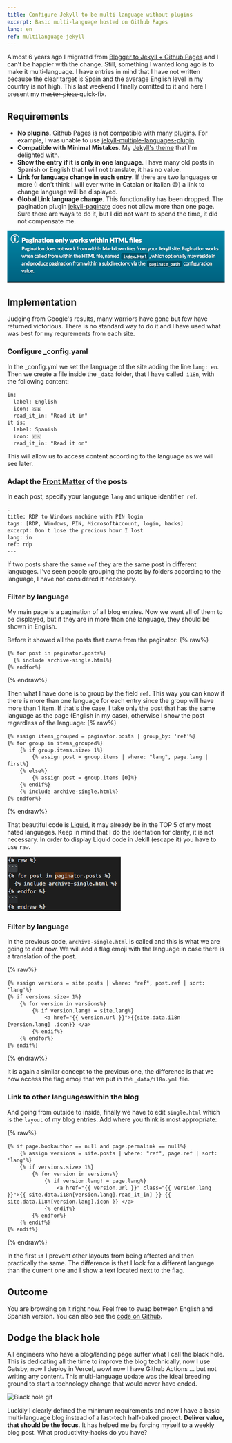 ```yaml
---
title: Configure Jekyll to be multi-language without plugins
excerpt: Basic multi-language hosted on Github Pages
lang: en
ref: multilanguage-jekyll
---
```


Almost 6 years ago I migrated from [Blogger to Jekyll + Github Pages](https://juan.pallares.me/moving-to-jekyll/) and I can't be happier with the change. Still, something I wanted long ago is to make it multi-language. I have entries in mind that I have not written because the clear target is Spain and the average English level in my country is not high. This last weekend I finally comitted to it and here I present my m̵a̵s̵t̵e̵r̵-̵p̵i̵e̵c̵e̵ quick-fix.

## Requirements

- **No plugins.** Github Pages is not compatible with many [plugins](https://pages.github.com/versions/). For example, I was unable to use [jekyll-multiple-languages-plugin](https://github.com/kurtsson/jekyll-multiple-languages-plugin)
- **Compatible with Minimal Mistakes**. My [Jekyll's theme](https://mmistakes.github.io/minimal-mistakes/) that I'm delighted with.
- **Show the entry if it is only in one language**. I have many old posts in Spanish or English that I will not translate, it has no value.
- **Link for language change in each entry**. If there are two languages ​​or more (I don't think I will ever write in Catalan or Italian :smile:) a link to change language ​​will be displayed.
- **Global Link language change**. This functionality has been dropped. The pagination plugin [jekyll-paginate](https://jekyllrb.com/docs/pagination/) does not allow more than one page. Sure there are ways to do it, but I did not want to spend the time, it did not compensate me.

![jekyll-paginate disclaimer](/images/pagination_jekyll.png)

## Implementation

Judging from Google's results, many warriors have gone but few have returned victorious. There is no standard way to do it and I have used what was best for my requrements from each site.

### Configure _config.yaml

In the _config.yml we set the language of the site adding the line `lang: en`. Then we create a file inside the `_data` folder, that I have called` i18n`, with the following content:
```
in:
  label: English
  icon: 🇬🇧
  read_it_in: "Read it in"
it is:
  label: Spanish
  icon: 🇪🇸
  read_it_in: "Read it on"
```

This will allow us to access content according to the language as we will see later.

### Adapt the [Front Matter](https://jekyllrb.com/docs/front-matter/) of the posts

In each post, specify your language `lang` and unique identifier` ref`.

```
-
title: RDP to Windows machine with PIN login
tags: [RDP, Windows, PIN, MicrosoftAccount, login, hacks]
excerpt: Don't lose the precious hour I lost
lang: in
ref: rdp
---
```

If two posts share the same `ref` they are the same post in different languages. I've seen people grouping the posts by folders according to the language, I have not considered it necessary.

### Filter by language

My main page is a pagination of all blog entries. Now we want all of them to be displayed, but if they are in more than one language, they should be shown in English.

Before it showed all the posts that came from the paginator:
{% raw%}
```
{% for post in paginator.posts%}
  {% include archive-single.html%}
{% endfor%}
```
{% endraw%}

Then what I have done is to group by the field `ref`. This way you can know if there is more than one language for each entry since the group will have more than 1 item. If that's the case, I take only the post that has the same language as the page (English in my case), otherwise I show the post regardless of the language:
{% raw%}
```
{% assign items_grouped = paginator.posts | group_by: 'ref'%}
{% for group in items_grouped%}
    {% if group.items.size> 1%}
        {% assign post = group.items | where: "lang", page.lang | first%}
    {% else%}
        {% assign post = group.items [0]%}
    {% endif%}
    {% include archive-single.html%}
{% endfor%}
```
{% endraw%}

That beautiful code is [Liquid](https://jekyllrb.com/docs/liquid/), it may already be in the TOP 5 of my most hated languages. Keep in mind that I do the identation for clarity, it is not necessary. In order to display Liquid code in Jekill (escape it) you have to use `raw`.

![Escape liquid code with raw tag](/images/show_liquid.png)

### Filter by language

In the previous code, `archive-single.html` is called and this is what we are going to edit now. We will add a flag emoji with the language in case there is a translation of the post.

{% raw%}
```
{% assign versions = site.posts | where: "ref", post.ref | sort: 'lang'%}
{% if versions.size> 1%}
    {% for version in versions%}
        {% if version.lang! = site.lang%}
            <a href="{{ version.url }}">{{site.data.i18n [version.lang] .icon}} </a>
        {% endif%}
    {% endfor%}
{% endif%}
```
{% endraw%}

It is again a similar concept to the previous one, the difference is that we now access the flag emoji that we put in the `_data/i18n.yml` file.

### Link to other languages ​​within the blog

And going from outside to inside, finally we have to edit `single.html` which is the `layout` of my blog entries. Add where you think is most appropriate:

{% raw%}
```
{% if page.bookauthor == null and page.permalink == null%}
    {% assign versions = site.posts | where: "ref", page.ref | sort: 'lang'%}
    {% if versions.size> 1%}
        {% for version in versions%}
            {% if version.lang! = page.lang%}
                <a href="{{ version.url }}" class="{{ version.lang }}">{{ site.data.i18n[version.lang].read_it_in] }} {{ site.data.i18n[version.lang].icon }} </a>
            {% endif%}
        {% endfor%}
    {% endif%}
{% endif%}
```
{% endraw%}

In the first `if` I prevent other layouts from being affected and then practically the same. The difference is that I look for a different language than the current one and I show a text located next to the flag.

## Outcome

You are browsing on it right now. Feel free to swap between English and Spanish version. You can also see the [code on Github](https://github.com/jpallares/minimal-mistakes).

## Dodge the black hole

All engineers who have a blog/landing page suffer what I call the black hole. This is dedicating all the time to improve the blog technically, now I use Gatsby, now I deploy in Vercel, wow! now I have Github Actions ... but not writing any content. This multi-language update was the ideal breeding ground to start a technology change that would never have ended.

![Black hole gif](https://i.gifer.com/GVXn.gif)

Luckily I clearly defined the minimum requirements and now I have a basic multi-language blog instead of a last-tech half-baked project. **Deliver value, that should be the focus**. It has helped me by forcing myself to a weekly blog post. What productivity-hacks do you have?